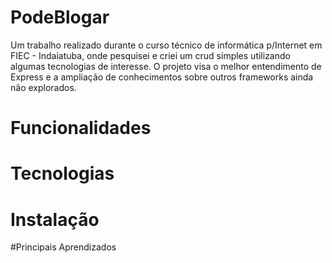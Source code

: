 # PodeBlogar

Um trabalho realizado durante o curso técnico de informática p/Internet em FIEC - Indaiatuba, onde pesquisei e criei um crud simples utilizando algumas tecnologias de interesse. O projeto visa o melhor entendimento de Express e a ampliação de conhecimentos sobre outros frameworks ainda não explorados. 
# Funcionalidades

# Tecnologias

# Instalação

#Principais Aprendizados
